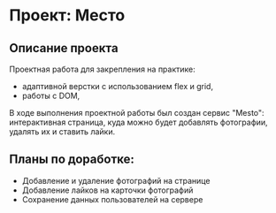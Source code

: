 # Проект: Место

## Описание проекта
Проектная работа для закрепления на практике: 
* адаптивной верстки с использованием flex и grid, 
* работы с DOM,  

В ходе выполнения проектной работы был создан сервис "Mesto": интерактивная страница, куда можно будет добавлять фотографии, удалять их и ставить лайки.

## Планы по доработке: 
* Добавление и удаление фотографий на странице
* Добавление лайков на карточки фотографий
* Сохранение данных пользователей на сервере
